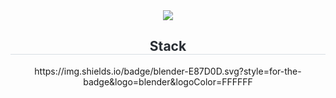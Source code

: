 <div align= "center">
  <img src="https://capsule-render.vercel.app/api?type=waving&color=gradient&height=300&section=header&text=LeeDoGun&fontSize=90" />
  <h2 style="border-bottom: 1px solid #d8dee4; color: #282d33;">Stack</h2>
  https://img.shields.io/badge/blender-E87D0D.svg?style=for-the-badge&logo=blender&logoColor=FFFFFF
